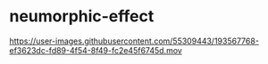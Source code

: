 # neumorphic-effect

https://user-images.githubusercontent.com/55309443/193567768-ef3623dc-fd89-4f54-8f49-fc2e45f6745d.mov
